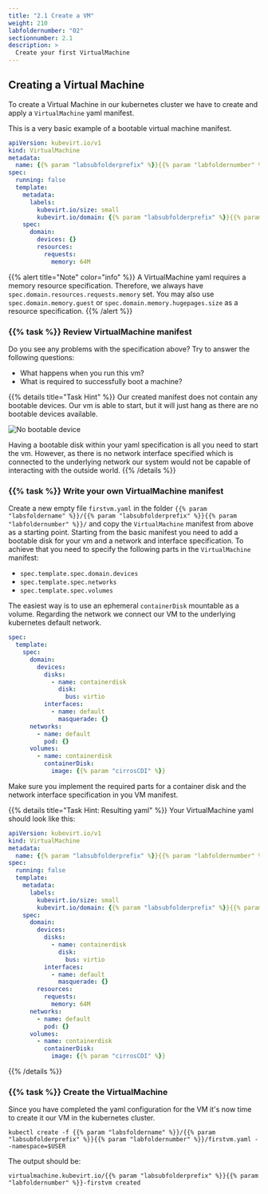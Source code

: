 ```yaml
---
title: "2.1 Create a VM"
weight: 210
labfoldernumber: "02"
sectionnumber: 2.1
description: >
  Create your first VirtualMachine
---
```



## Creating a Virtual Machine

To create a Virtual Machine in our kubernetes cluster we have to create and apply a `VirtualMachine` yaml manifest.

This is a very basic example of a bootable virtual machine manifest.

```yaml
apiVersion: kubevirt.io/v1
kind: VirtualMachine
metadata:
  name: {{% param "labsubfolderprefix" %}}{{% param "labfoldernumber" %}}-firstvm
spec:
  running: false
  template:
    metadata:
      labels:
        kubevirt.io/size: small
        kubevirt.io/domain: {{% param "labsubfolderprefix" %}}{{% param "labfoldernumber" %}}-firstvm
    spec:
      domain:
        devices: {}
        resources:
          requests:
            memory: 64M
```


{{% alert title="Note" color="info" %}}
A VirtualMachine yaml requires a memory resource specification. Therefore, we always have `spec.domain.resources.requests.memory` set.
You may also use `spec.domain.memory.guest` or `spec.domain.memory.hugepages.size` as a resource specification.
{{% /alert %}}


### {{% task %}} Review VirtualMachine manifest

Do you see any problems with the specification above? Try to answer the following questions:

* What happens when you run this vm?
* What is required to successfully boot a machine?

{{% details title="Task Hint" %}}
Our created manifest does not contain any bootable devices. Our vm is able to start, but it will just hang as there are
no bootable devices available.

![No bootable device](../no-bootable-device.png)

Having a bootable disk within your yaml specification is all you need to start the vm. However, as there is no network
interface specified which is connected to the underlying network our system would not be capable of interacting with the
outside world.
{{% /details %}}


### {{% task %}} Write your own VirtualMachine manifest

Create a new empty file `firstvm.yaml` in the folder `{{% param "labsfoldername" %}}/{{% param "labsubfolderprefix" %}}{{% param "labfoldernumber" %}}/` and copy the `VirtualMachine` manifest from above as a starting point. Starting from the basic manifest you need to add a bootable disk for your vm and a network and interface specification.
To achieve that you need to specify the following parts in the `VirtualMachine` manifest:

* `spec.template.spec.domain.devices`
* `spec.template.spec.networks`
* `spec.template.spec.volumes`

The easiest way is to use an ephemeral `containerDisk` mountable as a volume. Regarding the network we connect our VM to the underlying kubernetes default network.

```yaml
spec:
  template:
    spec:
      domain:
        devices:
          disks:
            - name: containerdisk
              disk: 
                bus: virtio
          interfaces:
            - name: default
              masquerade: {}
      networks:
        - name: default
          pod: {}
      volumes:
        - name: containerdisk
          containerDisk:
            image: {{% param "cirrosCDI" %}}
```

Make sure you implement the required parts for a container disk and the network interface specification in you VM manifest.

{{% details title="Task Hint: Resulting yaml" %}}
Your VirtualMachine yaml should look like this:
```yaml
apiVersion: kubevirt.io/v1
kind: VirtualMachine
metadata:
  name: {{% param "labsubfolderprefix" %}}{{% param "labfoldernumber" %}}-firstvm
spec:
  running: false
  template:
    metadata:
      labels:
        kubevirt.io/size: small
        kubevirt.io/domain: {{% param "labsubfolderprefix" %}}{{% param "labfoldernumber" %}}-firstvm
    spec:
      domain:
        devices:
          disks:
            - name: containerdisk
              disk:
                bus: virtio
          interfaces:
            - name: default
              masquerade: {}
        resources:
          requests:
            memory: 64M
      networks:
        - name: default
          pod: {}
      volumes:
        - name: containerdisk
          containerDisk:
            image: {{% param "cirrosCDI" %}}
```
{{% /details %}}


### {{% task %}} Create the VirtualMachine

Since you have completed the yaml configuration for the VM it's now time to create it our VM in the kubernetes cluster.

```shell
kubectl create -f {{% param "labsfoldername" %}}/{{% param "labsubfolderprefix" %}}{{% param "labfoldernumber" %}}/firstvm.yaml --namespace=$USER
```

The output should be:

```shell
virtualmachine.kubevirt.io/{{% param "labsubfolderprefix" %}}{{% param "labfoldernumber" %}}-firstvm created
```


